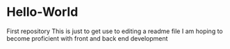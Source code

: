 # Hello-World
First repository
This is just to get use to editing a readme file
I am hoping to become proficient with front and back end development
